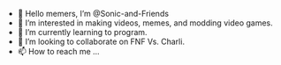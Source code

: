- 👋 Hello memers, I’m @Sonic-and-Friends
- 👀 I’m interested in making videos, memes, and modding video games.
- 🌱 I’m currently learning to program.
- 💞️ I’m looking to collaborate on FNF Vs. Charli.
- 📫 How to reach me ...

<!---
Sonic-and-Friends/Sonic-and-Friends is a ✨ special ✨ repository because its `README.md` (this file) appears on your GitHub profile.
You can click the Preview link to take a look at your changes.
--->
